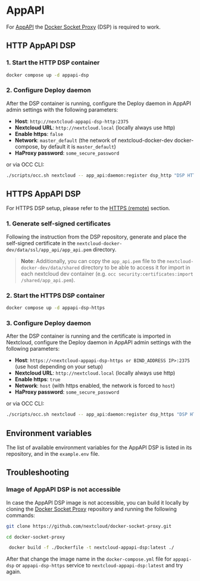 # AppAPI

For [AppAPI](https://github.com/nextcloud/app_api) the [Docker Socket Proxy](https://github.com/nextcloud/docker-socket-proxy) (DSP) is required to work.

## HTTP AppAPI DSP

### 1. Start the HTTP DSP container

```bash
docker compose up -d appapi-dsp
```

### 2. Configure Deploy daemon

After the DSP container is running, configure the Deploy daemon in AppAPI admin settings with the following parameters:

- **Host**: `http://nextcloud-appapi-dsp-http:2375`
- **Nextcloud URL**: `http://nextcloud.local` (locally always use http)
- **Enable https**: `false`
- **Network**: `master_default` (the network of nextcloud-docker-dev docker-compose, by default it is `master_default`)
- **HaProxy password**: `some_secure_password`

or via OCC CLI:

```bash
./scripts/occ.sh nextcloud -- app_api:daemon:register dsp_http "DSP HTTP" docker-install http "http://nextcloud.local" --net=master_default --set-default
```

## HTTPS AppAPI DSP

For HTTPS DSP setup, please refer to the [HTTPS (remote)](https://github.com/nextcloud/docker-socket-proxy?tab=readme-ov-file#httpsremote) section.

### 1. Generate self-signed certificates

Following the instruction from the DSP repository, generate and place the self-signed certificate in the `nextcloud-docker-dev/data/ssl/app_api/app_api.pem` directory.

> **Note**: Additionally, you can copy the `app_api.pem` file to the `nextcloud-docker-dev/data/shared` directory 
> to be able to access it for import in each nextcloud dev container (e.g. `occ security:certificates:import /shared/app_api.pem`).

### 2. Start the HTTPS DSP container

```bash
docker compose up -d appapi-dsp-https
```

### 3. Configure Deploy daemon

After the DSP container is running and the certificate is imported in Nextcloud, configure the Deploy daemon in AppAPI admin settings with the following parameters:

- **Host**: `https://<nextcloud-appapi-dsp-https or BIND_ADDRESS IP>:2375` (use host depending on your setup)
- **Nextcloud URL**: `http://nextcloud.local` (locally always use http)
- **Enable https**: `true`
- **Network**: `host` (with https enabled, the network is forced to `host`)
- **HaProxy password**: `some_secure_password`

or via OCC CLI:

```bash
./scripts/occ.sh nextcloud -- app_api:daemon:register dsp_https "DSP HTTPS" docker-install https "http://nextcloud.local" --net=host --set-default
```


## Environment variables

The list of available environment variables for the AppAPI DSP is listed in its repository,
and in the `example.env` file.

## Troubleshooting

### Image of AppAPI DSP is not accessible

In case the AppAPI DSP image is not accessible, you can build it locally by cloning the [Docker Socket Proxy](https://github.com/nextcloud/docker-socket-proxy) repository and running the following commands:

```bash
git clone https://github.com/nextcloud/docker-socket-proxy.git
```

```bash
cd docker-socket-proxy 
```

```bash
 docker build -f ./Dockerfile -t nextcloud-appapi-dsp:latest ./
```

After that change the image name in the `docker-compose.yml` file
for `appapi-dsp` or `appapi-dsp-https` service to `nextcloud-appapi-dsp:latest` and try again.
